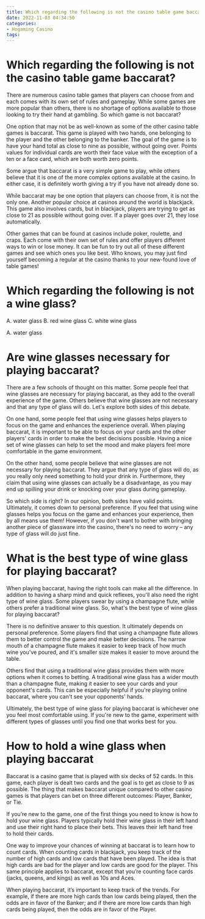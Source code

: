 ```yaml
---
title: Which regarding the following is not the casino table game baccarat
date: 2022-11-03 04:34:50
categories:
- Hogaming Casino
tags:
---
```



#  Which regarding the following is not the casino table game baccarat?

There are numerous casino table games that players can choose from and each comes with its own set of rules and gameplay. While some games are more popular than others, there is no shortage of options available to those looking to try their hand at gambling. So which game is not baccarat?

One option that may not be as well-known as some of the other casino table games is baccarat. This game is played with two hands, one belonging to the player and the other belonging to the banker. The goal of the game is to have your hand total as close to nine as possible, without going over. Points values for individual cards are worth their face value with the exception of a ten or a face card, which are both worth zero points.

Some argue that baccarat is a very simple game to play, while others believe that it is one of the more complex options available at the casino. In either case, it is definitely worth giving a try if you have not already done so.

While baccarat may be one option that players can choose from, it is not the only one. Another popular choice at casinos around the world is blackjack. This game also involves cards, but in blackjack, players are trying to get as close to 21 as possible without going over. If a player goes over 21, they lose automatically.

Other games that can be found at casinos include poker, roulette, and craps. Each come with their own set of rules and offer players different ways to win or lose money. It can be fun to try out all of these different games and see which ones you like best. Who knows, you may just find yourself becoming a regular at the casino thanks to your new-found love of table games!

#  Which regarding the following is not a wine glass?

A. water glass
B. red wine glass
C. white wine glass

A. water glass

#  Are wine glasses necessary for playing baccarat?

There are a few schools of thought on this matter. Some people feel that wine glasses are necessary for playing baccarat, as they add to the overall experience of the game. Others believe that wine glasses are not necessary and that any type of glass will do. Let's explore both sides of this debate.

On one hand, some people feel that using wine glasses helps players to focus on the game and enhances the experience overall. When playing baccarat, it is important to be able to focus on your cards and the other players' cards in order to make the best decisions possible. Having a nice set of wine glasses can help to set the mood and make players feel more comfortable in the game environment.

On the other hand, some people believe that wine glasses are not necessary for playing baccarat. They argue that any type of glass will do, as you really only need something to hold your drink in. Furthermore, they claim that using wine glasses can actually be a disadvantage, as you may end up spilling your drink or knocking over your glass during gameplay.

So which side is right? In our opinion, both sides have valid points. Ultimately, it comes down to personal preference. If you feel that using wine glasses helps you focus on the game and enhances your experience, then by all means use them! However, if you don't want to bother with bringing another piece of glassware into the casino, there's no need to worry – any type of glass will do just fine.

#  What is the best type of wine glass for playing baccarat?

When playing baccarat, having the right tools can make all the difference. In addition to having a sharp mind and quick reflexes, you'll also need the right type of wine glass. Some players swear by using a champagne flute, while others prefer a traditional wine glass. So, what's the best type of wine glass for playing baccarat?

There is no definitive answer to this question. It ultimately depends on personal preference. Some players find that using a champagne flute allows them to better control the game and make better decisions. The narrow mouth of a champagne flute makes it easier to keep track of how much wine you've poured, and it's smaller size makes it easier to move around the table.

Others find that using a traditional wine glass provides them with more options when it comes to betting. A traditional wine glass has a wider mouth than a champagne flute, making it easier to see your cards and your opponent's cards. This can be especially helpful if you're playing online baccarat, where you can't see your opponents' hands.

 Ultimately, the best type of wine glass for playing baccarat is whichever one you feel most comfortable using. If you're new to the game, experiment with different types of glasses until you find one that works best for you.

#  How to hold a wine glass when playing baccarat

Baccarat is a casino game that is played with six decks of 52 cards. In this game, each player is dealt two cards and the goal is to get as close to 9 as possible. The thing that makes baccarat unique compared to other casino games is that players can bet on three different outcomes: Player, Banker, or Tie.

If you’re new to the game, one of the first things you need to know is how to hold your wine glass. Players typically hold their wine glass in their left hand and use their right hand to place their bets. This leaves their left hand free to hold their cards.

One way to improve your chances of winning at baccarat is to learn how to count cards. When counting cards in blackjack, you keep track of the number of high cards and low cards that have been played. The idea is that high cards are bad for the player and low cards are good for the player. This same principle applies to baccarat, except that you’re counting face cards (jacks, queens, and kings) as well as 10s and Aces.

When playing baccarat, it’s important to keep track of the trends. For example, if there are more high cards than low cards being played, then the odds are in favor of the Banker; and if there are more low cards than high cards being played, then the odds are in favor of the Player.